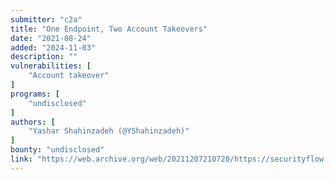 ```yaml
---
submitter: "c2a"
title: "One Endpoint, Two Account Takeovers"
date: "2021-08-24"
added: "2024-11-03"
description: ""
vulnerabilities: [
    "Account takeover"
]
programs: [
    "undisclosed"
]
authors: [
    "Yashar Shahinzadeh (@YShahinzadeh)"
]
bounty: "undisclosed"
link: "https://web.archive.org/web/20211207210720/https://securityflow.io/one-endpoint-two-account-takeovers/"
---
```




